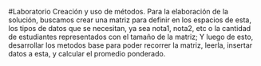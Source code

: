 #Laboratorio Creación y uso de métodos.
Para la elaboración de la solución,
buscamos crear una matriz para definir en los espacios de esta,
los tipos de datos que se necesitan, ya sea nota1, nota2,
etc o la cantidad de estudiantes representados con el tamaño de la matriz;
Y luego de esto, desarrollar los metodos base para poder recorrer la matriz,
leerla, insertar datos a esta, y calcular el promedio ponderado.